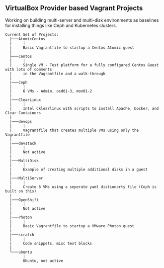 ## VirtualBox Provider based Vagrant Projects

Working on building multi-server and multi-disk environments as baselines for installing things like Ceph and Kubernetes clusters.

    Current Set of Projects:
      ├───AtomicCentos
      |     |
      |     Basic Vagrantfile to startup a Centos Atomic guest
      |
      ├───centos
      |     |
      |     Single VM - Test platform for a fully configured Centos Guest with lots of comments
      |     in the Vagrantfile and a walk-through 
      |
      |───Ceph
      |     |
      |     6 VMs - Admin, osd01-3, mon01-2
      |
      |───ClearLinux
      |     |
      |     Intel Cklearlinux with scripts to install Apache, Docker, and Clear Containers
      |
      |───devops
      |     |
      |     Vagrantfile that creates multiple VMs using only the Vagrantfile
      |
      |───devstack
      |     |
      |     Not active
      |
      |───MultiDisk
      |     |
      |     Example of creating multiple additional disks in a guest
      |
      |───MultiServer
      |     |
      |     Create 6 VMs using a seperate yaml distionarty file (Ceph is built on this)
      |
      |───OpenShift
      |     | 
      |     Not active
      |
      |───Photon
      |     |
      |     Basic Vagrantfile to startup a VMware Photon guest
      |
      |───scratch
      |     |
      |     Code snippets, misc text blocks
      |
      └───ubuntu
            |
            Ubuntu, not active